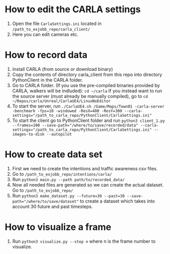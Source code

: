 # How to edit the CARLA settings
1. Open the file `CarlaSettings.ini` located in `/path_to_exjobb_repo/carla_client/`
2. Here you can edit cameras etc.

# How to record data
1. Install CARLA (from source or download binary)
2. Copy the contents of directory carla_client from this repo into directory PythonClient in the CARLA folder.
3. Go to CARLA folder. (If you use the pre-compiled binaries provided by CARLA, walkers will be indluded):
`cd ~/carla`
If you instead want to run the source server (must already be manually compiled), go to
`cd ~/Repos/carla/Unreal/CarlaUE4/LinuxNoEditor`
4. To start the server, run
`./CarlaUE4.sh /Game/Maps/Town01 -carla-server -benchmark -fps=10 -windowed -ResX=400 -ResY=300 --carla-settings="/path_to_carla_repo/PythonClient/CarlaSettings.ini"`
6. To start the client go to PythonClient folder and run
`python3 client_1.py --frames=100 --save-path="/where/to/save/recorded/data" --carla-settings="/path_to_carla_repo/PythonClient/CarlaSettings.ini" --images-to-disk --autopilot`

# How to create data set
1. First we need to create the intentions and traffic awareness csv files.
1. Go to `/path_to_exjobb_repo/intentions/carla/`
1. Run `python3 main.py --path path/to/recorded_data/`
1. Now all needed files are generated so we can create the actual dataset. Go to `/path_to_exjobb_repo/`
1. Run `python3 make_dataset.py --future=30 --past=30 --save-path="/where/to/save/dataset"` to create a dataset which takes into account 30 future and past timesteps.

# How to visualize a frame
1. Run `python3 visualize.py --step n` where n is the frame number to visualize.
